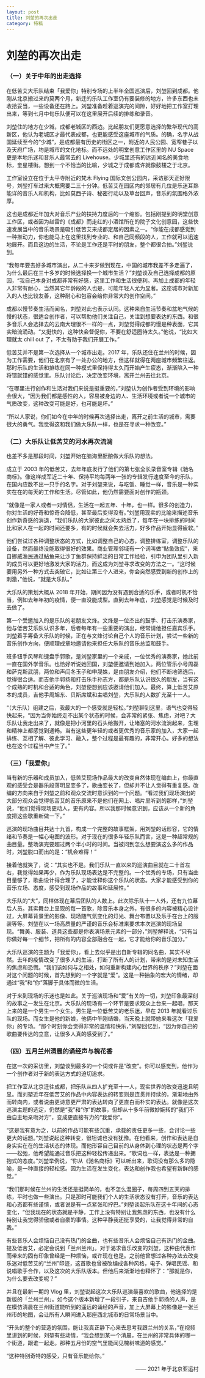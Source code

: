 ```yaml
---
layout: post
title: 刘堃的再次出走
category: 特稿
---
```


# 刘堃的再次出走

### （一）关于中年的出走选择

在低苦艾大乐队结束「我爱你」特别专场的上半年全国巡演后，刘堃回到成都。他刚从北京搬过来约莫两个月，新迁的乐队工作室仍有要装修的地方，许多东西也未收拾妥当，一些设备还在路上。刘堃准备趁着巡演完的间隙，好好地把工作室打理出来，等到七月中旬乐队便可以在这里展开后续的排练和录音。

刘堃住的地方在少城，成都老城区的西边。比起朋友们更愿意选择的繁华现代的高新区，他认为老城区才最代表成都，也更能感受这座城市的气质。的确，名字从战国延续至今的“少城”，是成都最有历史的街区之一，附近的人民公园、宽窄巷子以及天府广场，均是城市的文化地标。而不远处的明堂创意工作区里的 NU Space 更是本地乐迷和音乐人最常去的 Livehouse。少城里还有的远近闻名的美食地标，奎星楼街。想到一个不恰当的比喻，少城之于成都或许就像鼓楼之于北京。

工作室设立在位于太平寺附近的梵木 Flying 国际文创公园内，采访那天正好限号，刘堃打车过来大概需要二三十分钟。低苦艾在园区内的邻居有几位是乐迷耳熟能详的音乐人和机构，比如莫西子诗、秘密行动以及草台回声，音乐的氛围格外浓厚。

这也是成都近年加大对音乐产业的扶持力度后的一个缩影。包括刚提到的明堂创意工作区，或者因为赵雷的《成都》而走红的小酒馆所在的院子文化创意园，这些快速发展当中的音乐场景是吸引低苦艾来成都定居的因素之一。“你能在成都感觉到一种推动力，你也能马上在这里找到专业的、和自己同频段的人，工作就可以迅速地展开。而且这边的生活，不论是工作还是平时的朋友，整个都很合拍。”刘堃说到。

“我每年要去好多城市演出，从二十来岁做到现在，中国的城市我差不多走遍了，为什么最后在三十多岁的时候选择换一个城市生活？”刘堃谈及自己选择成都的原因，“我自己本身对成都非常有好感，这里工作和生活很便利。再加上成都的年轻人非常有耐心，当然其它年龄段的人也是，可能年轻人尤为显著。这座城市对新加入的人也比较友善，这种耐心和包容会给你非常大的创作空间。”

成都以慢节奏生活而闻名，刘堃对此也表示认同。这种来自生活节奏和盆地气候的慢的状态，很适合创作者，可以帮助他们关注自己，关注到想要表达的东西。和很多音乐人会选择去的云南大理很不一样的一点，刘堃觉得成都的慢是种表面，它其实暗流涌动。“又挺快的，这种快会督促你，不要在舒适圈待太久。”他说，“比如大理就太 chill out 了，不太有助于我们开展工作。”

低苦艾并不是第一次选择从一个城市出走。2017 年，乐队还住在兰州的时候，因为工作需要，他们在北京有了一处办公的地方，但这样就得在两座城市频繁往返。那时乐队的生活和排练在同一种模式里保持得太久而开始产生疲态，渐渐陷入一种将错就错的感觉里。乐队讨论后，决定改变环境，离开兰州去往北京。

“在哪里进行创作和生活对我们来说是挺重要的，”刘堃认为创作者受到环境的影响会很大，“因为我们都是感性的人，容易被身边的人、生活环境或者说一个城市的气质改变，这种改变可能是好，也可能是坏。”

“所以人家说，你们如今在中年的时候再次选择出走，离开之前生活的城市，需要很大的勇气。我觉得这和我们做大乐队一样，也是在寻求一种改变。”

### （二）大乐队让低苦艾的河水再次流淌

也差不多是那段时间，刘堃开始在脑海里酝酿做大乐队的想法。

成立于 2003 年的低苦艾，去年年底发行了他们的第七张全长录音室专辑《驰名商标》。像这样成军近二十年、保持平均每两年一张的专辑发行速度至今的乐队，在国内应数不出一只手的名字。对于刘堃来说，与吃饭、睡觉一样，音乐是一种实实在在的每天的工作和生活。尽管如此，他仍然需要面对创作的瓶颈。

“就像是一家人或者一对情侣，生活在一起五年、十年，也一样。很多的创造力，你对生活的好奇和惊奇会降低，甚至最后变得没有。”刘堃用现实的比喻来描述音乐创作新奇感的消退，“我们乐队的大家彼此之间太熟悉了，每年在一块排练的时间比和家人在一起的时间还要多，有的时候就会失去活力，好多作品开始显得疲软。”

他们尝试过各种调整状态的方式，比如调整自己的心态，调整排练室，调整乐队的设备，然而最终没能取得很好的效果。商业管理邻域有一个词叫做“鲇鱼效应”，来自挪威渔民通过鲇鱼来让沙丁鱼群保持鲜活的日常工作经验，引申为团队里引入新的成员可以更好地激发大家的活力。而这成为刘堃寻求改变的方法之一。“这时候要用另外一种方式去突破它，比如让第三个人进来，你会突然感受到新的创作上的刺激，”他说，“就是大乐队。”

大乐队的策划大概从 2018 年开始，期间因为没有遇到合适的乐手，或者时机不恰当，例如去年年初的疫情，便一直没能成型。直到去年年底，刘堃感觉是时候及时去做了。

第一个受邀加入的是乐队的老朋友文烽。文烽是一位杰出的鼓手、打击乐演奏家，他与低苦艾乐队认识多年，后者每年有一些重要的演出，经常请他担任嘉宾乐手。刘堃着手筹备大乐队的时候，正在与文烽讨论自己个人的音乐计划，尝试一些新的音乐创作方向，便顺理成章地邀请他来担任大乐队的音乐总监和鼓手。

班多钮手风琴和键盘手郭歌，是刘堃家里的一个亲戚，一位优秀的演奏家，她此前一直在国外学音乐。也恰好听说她回国，刘堃便邀请到她加入。两位管乐小号周磊和萨克斯武朋，两位和声闫冬玉子和申晟姝，是由朋友介绍，他们不断地筛选后，觉得很合适。而吉他手郭扬和打击乐手孙志方，都是乐队认识很久的朋友，当有这个成熟的时机和合适的角色，刘堃便想到应该邀请他们加入。最终，算上低苦艾原本的成员，吉他手周旭东、贝斯席斌和主唱刘堃，大乐队的人数扩充至十一人。

“（大乐队）组建之后，我最大的一个感受就是轻松。”刘堃聊到这里，语气也变得轻快起来，“因为当你始终走不出某个状态的时候，会非常的紧张、焦虑，对吧？大乐队让我走出来了，就像是把小河里的石头给搬开，让堵塞的河水流淌起来，生理和精神上都感觉到通畅。当有这些更年轻的或者更优秀的音乐家的加入，大家一起排练、互相了解、彼此学习、融入，整个过程是最有趣的，非常开心。好多的想法也在这个过程当中产生了。”

### （三）「我爱你」

当有新的乐器和成员加入，低苦艾现场作品最大的改变自然体现在编曲上，你最直观的感受会是器乐段落明显变多了，歌曲变长了，但却并不让人觉得有重复感。改编的方向来自于刘堃之前和观众交流时意识到的一个问题。“看过我们现场演出的大部分观众会觉得低苦艾的音乐原来不是他们在网上、唱片里听到的那样，”刘堃说，“他们觉得现场更动人，更有内容。所以我那时候意识到，应该从一个新的角度把这些歌重新做一下。”

巡演的现场曲目共达十九首，构成一个完整的故事框架，用刘堃的话形容，它的情绪和节奏是一幅心电图的波形。对于现在的很多年轻乐队而言，这是一种超常规的曲目量。整场演完要超过两个半小时的时间。当被问到怎么想要演这么多的作品时，刘堃脱口而出的是：“机会难得！”

接着他就笑了，说：“其实也不是。我们乐队一直以来的巡演曲目就在二十首左右，我觉得如果再少，作为乐队现场表达是不完整的。一个优秀的专场，只有当曲目量够了，歌曲设计得合理了，才能诠释你这个乐队的状态。大家才能感受到你的音乐立场、态度，感受到现场作品的故事和延展性。”

大乐队的“大”，同样体现在幕后团队的人数上。此次除乐队十一人外，还有九位幕后人员。其实舞台上呈现的每一首歌，除音乐本身之外，有很多的内容被精心设计过，大屏幕背景里的影像、现场随气氛变化的灯光、舞台布置以及乐手在台上的服装等等。刘堃在以一场高质量的严谨的音乐会标准来要求本次巡演的现场呈现。“舞美、服装、道具这些都是你表演场景元素的一部分，”刘堃解释说，“只有当你做好每一个细节，把所有的内容全部融合在一起，它才能给你的音乐加分。”

大乐队巡演的主题为「我爱你」，看上去似乎是出自新专辑的同名曲，其实不尽然。去年的疫情改变了很多人的生活，打断了所有人的计划，带来的是对未知生活的焦虑和恐慌。“我们该如何与之相处，如何重新构建内心世界的秩序？”刘堃在面对这个问题的时候，首先想到的一个字就是“爱”。这是一种抽象的宏大的情绪，却通过“我”和“你”落脚于具体而微的生活。

对于来到现场的乐迷也是如此。关于巡演现场和“爱”有关的一切，刘堃印象最深刻的故事之一发生在北京。大乐队的现场有一个环节是要求观众上台来一起唱，那天上来的是一个男生一个女生。男生是一位低苦艾的老乐迷，早在 2013 年就看过乐队的现场。而女生是他的新娘，他俩中午刚结婚，当天晚上就带她来看这次「我爱你」的专场。“那个时刻你会觉得非常的温情和快乐，”刘堃回忆到，“因为你自己的歌曲要传达的立意，让很多人真的感受到了。”

### （四）五月兰州清晨的诵经声与槐花香

在这一次的采访里，刘堃谈到最多的一个词或许是“改变”。你可以感觉到，他作为一个创作者对于新的表达方式的迫切追求。

把工作室从北京迁往成都，把乐队从四人扩充至十一人，现实世界的改变迅速且明显。而刘堃近年在低苦艾的作品中内容表达的转变则是连贯并持续的，渐渐地由外而转向内，或者说由更诗意更严肃的表达转向了更直白而朴实的表达。就像是这次巡演主题的选定，仍然是“我”和“你”的故事，但却从十多年前微妙婉转的“我们不由自主地亲吻对方”，变成更直接有力的“我爱你”。

“这是我有意为之，以前的作品可能有些沉重，承载的责任更多一些，会讨论一些更大的话题。”刘堃说起这种转变，很坦诚也没有犹豫。在他看来，创作和表达是自身实实在在的生活状态的体现。而他形容自己目前的从身体到心理的状态是两个字——松弛，他希望能通过音乐把这种轻松传递出来。“歌词也一样，表达是一种拥抱式的态度。”刘堃举例说，“你从《驰名商标》可以听出来，歌词没有那么多的隐喻，是一种直接的轻松感。因为生活在发生变化，表达和创作我也希望有新鲜的感觉。”

“我们那时候在兰州的生活还是挺简单的，也不怎么混圈子，每周四到五天的排练，平时也做一些演出。只是那时可能我们个人的生活状态没有打开，音乐的表达和心态都有些谨慎，或者说是有一点紧张和拧巴。”刘堃谈起乐队在这十年间的心态变化，“但我现在的状态就是平静，工作上没有特别让我焦虑的东西，也没有什么特别让我觉得骄傲或者自豪的事情。这种平静我还挺享受的，让我觉得非常的自我。”

有些音乐人会烦恼自己没有热门的金曲，也有些音乐人会烦恼自己有热门的金曲。提及低苦艾，必定会说到「兰州兰州」。对于渴求音乐改变的刘堃，这种由代表作而带来的固有印象曾经是一种烦恼，或许现在也是。之前他曾想过各种办法去改变乐迷对低苦艾的“兰州”印迹，这首歌也曾被改编成各种风格，电子、弹唱民谣、和说唱歌手合作，以及这次的大乐队版本。但他后来渐渐地也释怀了：“那就是你，为什么要去改变呢？”

并且在最新一期的 Vlog 里，刘堃说起这次大乐队巡演最喜欢的歌曲，他选择的是新版的「兰州兰州」。如今这个版本新增了一段引子，来自吉他手郭扬的人声，是在模仿清晨在兰州街道能听到的遥远的诵经的声音，加上大屏幕上的影像是一张兰州市的地图，会让所有人瞬间进入那座西北城市的日常场景当中。

“开头的整个的营造的氛围，能让我真正静下心来去思考我跟兰州的关系，”在视频里讲到的时候，刘堃有些动情，“我会想到某一个清晨，在兰州的非常具体的哪一个街道，跟谁一起走。那种五月份的空气里能闻见槐树味道的感觉。”

 “这种特别奇特的感受，只有音乐能给你。”

<p align="right">—— 2021 年于北京亚运村</p>
